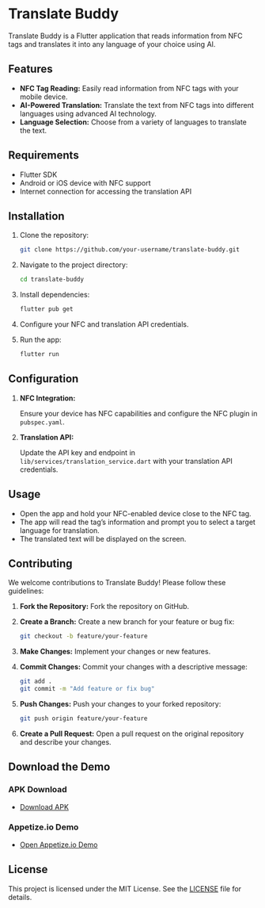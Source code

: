 # Translate Buddy

Translate Buddy is a Flutter application that reads information from NFC tags and translates it into any language of your choice using AI.

## Features

- **NFC Tag Reading:** Easily read information from NFC tags with your mobile device.
- **AI-Powered Translation:** Translate the text from NFC tags into different languages using advanced AI technology.
- **Language Selection:** Choose from a variety of languages to translate the text.

## Requirements

- Flutter SDK
- Android or iOS device with NFC support
- Internet connection for accessing the translation API

## Installation

1. Clone the repository:

    ```bash
    git clone https://github.com/your-username/translate-buddy.git
    ```

2. Navigate to the project directory:

    ```bash
    cd translate-buddy
    ```

3. Install dependencies:

    ```bash
    flutter pub get
    ```

4. Configure your NFC and translation API credentials.

5. Run the app:

    ```bash
    flutter run
    ```

## Configuration

1. **NFC Integration:**

    Ensure your device has NFC capabilities and configure the NFC plugin in `pubspec.yaml`.

2. **Translation API:**

    Update the API key and endpoint in `lib/services/translation_service.dart` with your translation API credentials.

## Usage

- Open the app and hold your NFC-enabled device close to the NFC tag.
- The app will read the tag’s information and prompt you to select a target language for translation.
- The translated text will be displayed on the screen.

## Contributing

We welcome contributions to Translate Buddy! Please follow these guidelines:

1. **Fork the Repository:** Fork the repository on GitHub.

2. **Create a Branch:** Create a new branch for your feature or bug fix:

    ```bash
    git checkout -b feature/your-feature
    ```

3. **Make Changes:** Implement your changes or new features.

4. **Commit Changes:** Commit your changes with a descriptive message:

    ```bash
    git add .
    git commit -m "Add feature or fix bug"
    ```

5. **Push Changes:** Push your changes to your forked repository:

    ```bash
    git push origin feature/your-feature
    ```

6. **Create a Pull Request:** Open a pull request on the original repository and describe your changes.

## Download the Demo

### APK Download
- [Download APK]()

### Appetize.io Demo
- [Open Appetize.io Demo]()

## License

This project is licensed under the MIT License. See the [LICENSE](LICENSE) file for details.

<!-- ## Contact

For any questions or issues, please contact:

- **Name:** Your Name
- **Email:** your-email@example.com
- **GitHub:** [Your GitHub Profile](https://github.com/your-username) -->
